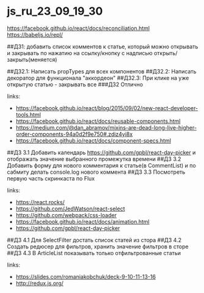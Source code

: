 # js_ru_23_09_19_30

https://facebook.github.io/react/docs/reconciliation.html
https://babeljs.io/repl/

##ДЗ1: добавить список комментов к статье, который можно открывать и закрывать по нажатию на ссылку/кнопку с надписью открыть/закрыть(меняется)

##ДЗ2.1: Написать propTypes для всех компонентов
##ДЗ2.2: Написать декоратор для функционала "аккордеон"
##ДЗ2.3: При клике на уже открытую статью - закрывать все
###ДЗ2 Отлично


links:
* https://facebook.github.io/react/blog/2015/09/02/new-react-developer-tools.html
* https://facebook.github.io/react/docs/reusable-components.html
* https://medium.com/@dan_abramov/mixins-are-dead-long-live-higher-order-components-94a0d2f9e750#.zdiz4yi8x
* https://facebook.github.io/react/docs/component-specs.html

##ДЗ 3.1 Добавить календарь https://github.com/gpbl/react-day-picker и отображать значение выбранного промежутка времени
##ДЗ 3.2 Добавить форму для нового комментария к статье(в CommentList) и по сабмиту делать console.log нового коммента
##ДЗ 3.3 Посмотреть первую часть скринкаста по Flux

links:
* https://react.rocks/
* https://github.com/JedWatson/react-select
* https://github.com/webpack/css-loader
* https://facebook.github.io/react/docs/animation.html
* https://github.com/gpbl/react-day-picker

##ДЗ 4.1 Для SelectFilter достать список статей из стора
##ДЗ 4.2 Создать редюсер для фильтров, хранить значение фильтров в сторе
##ДЗ 4.3 В ArticleList показывать только отфильтрованные статьи

links:
* https://slides.com/romaniakobchuk/deck-9-10-11-13-16
* http://redux.js.org/
